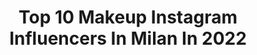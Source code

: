 ---
title: Top 10 Makeup Instagram Influencers In Milan In 2022
description: >-
  Find top makeup Instagram influencers in Milan in 2022. Most popular hashtags: #makeup #model #photography #milano.
platform: Instagram
hits: 362
text_top: Identify the most popular Instagram influencers on inBeat.
text_bottom: Our search engine aggregates 362 Instagram influencers like this in Milan, Italy for you to connect with.
profiles:
  - username: "emmaa_0911"
    fullname: >-
      Aiyana
    bio: >-
      • dijon • cosplay • video games • series/animes • makeup • travel • 🏳️‍🌈 Snp/Twi: emmaa_0911 2nd account : @aslinnphotographer
    location: "Italy"
    followers: 5706
    engagement: 1998
    commentsToLikes: 0.028324
    id: ck9hawbj4eezy0j78p48nlile
    verified: false
    hashtags: "#kawaii, #model, #italy, #photo"
  - username: "riccardo_la_valle"
    fullname: >-
      
    bio: >-
      Photographer & Director of Photography based in Milan (Italy)
    location: "Italy"
    followers: 26843
    engagement: 264
    commentsToLikes: 0.012180
    id: ck5cg9syyoexv0i11nif9l96v
    verified: false
    hashtags: ""
  - username: "anna_korn"
    fullname: >-
      Anna Korn Makeup Milan
    bio: >-
      Co-Founder @makeupbites_ Специалист команды @lenayasenkova_team Работы @beautybykorn @bridalmakeupmilan Уроки макияжа/Курсы онлайн
    location: "Italy"
    followers: 7673
    engagement: 521
    commentsToLikes: 0.053357
    id: ckaoqzn4tl2pz0i784vp0rsxb
    verified: false
    hashtags: "#puglia, #annakorn, #makeupmilan, #musthave"
  - username: "nicolebuttafoco"
    fullname: >-
      ⭐Nicole Buttafoco⭐
    bio: >-
      #Hairstylist #Fashion Fashion-editor @nonsololook #nicole⭐ Per info e collaborazioni 👉🏻Direct/Email 📧 @instagram
    location: "Italy"
    followers: 29157
    engagement: 943
    commentsToLikes: 0.080924
    id: ck6uekji2rgvg0j71lc35gyi8
    verified: false
    hashtags: "#look, #editorial, #makeup, #milano"
  - username: "sabrina_barca"
    fullname: >-
      Sabrina Barca
    bio: >-
      Made in Italy 🇮🇹 Professional model 📷🎬 Milan 📍 29/08/97 Graduated in Communication Sciences 🎓 Studying Communication Design at @naba ⏳
    location: "Italy"
    followers: 49887
    engagement: 822
    commentsToLikes: 0.033759
    id: ck5bve5wejh9j0i11vzc3tml9
    verified: false
    hashtags: "#model, #beauty, #beautiful, #modella"
  - username: "mamrezabbasi"
    fullname: >-
      Mamrez Abbasi
    bio: >-
      Photographer,Make up artist,Hair stylist نمايندگى فروش محصولات سريتا و ژنو در اروپا Based : milan_Italy 🇮🇹 Persian Page Secured by @behrooz.kamalian
    location: "Italy"
    followers: 37084
    engagement: 332
    commentsToLikes: 0.150695
    id: ck5q8vcwo84lg0i11bbc8ia9h
    verified: false
    hashtags: "#persian, #blogger, #venice, #numerorussiadigitalcover"
  - username: "greta_ag"
    fullname: >-
      Greta Agazzi
    bio: >-
      Freelance makeup artist, MILAN. #makeup✨ #hair on request greta.agazzi@gmail.com
    location: "Italy"
    followers: 140649
    engagement: 187
    commentsToLikes: 0.011967
    id: ck0udk4jbjaug0i19s60eogg4
    verified: false
    hashtags: "#work, #editorial, #eyeliner, #kubrick"
  - username: "ileanafuoco"
    fullname: >-
      Ileana
    bio: >-
      🇮🇹 #Italian 📍 Based in #Milan contact.ileanafuoco@gmail.com
    location: "Italy"
    followers: 33446
    engagement: 283
    commentsToLikes: 0.030327
    id: ckap74b8pikr40i78bn6tdsjn
    verified: false
    hashtags: "#italian, #fashionista, #girl, #beauty"
  - username: "ema1693_"
    fullname: >-
      .𝓔𝓶𝓪𝓷𝓾𝓮𝓵𝓪.💋
    bio: >-
      🐶 🐾 ❤ • ✈🌍❣ // 📸💕 • 💌💌 • 𝑰𝒕𝒂𝒍𝒚🇮🇹 // 𝑷𝒂𝒗𝒊𝒂🗝
    location: "Italy"
    followers: 14245
    engagement: 902
    commentsToLikes: 0.049730
    id: ckaoy3s9cfxp20i78fim1aixk
    verified: false
    hashtags: "#pavia, #instagood, #instapic, #milano"
  - username: "franciseme"
    fullname: >-
      Francesca Semenza
    bio: >-
      👶🏻Mamma Atipica 🦁 🎥Attrice 👗Modella 🌱Cucino green 👩‍🍳 🧘🏻‍♀️Respiro molto 🏃🏻‍♀️ Cinema @ Fiorella Giannelli
    location: "Italy"
    followers: 36082
    engagement: 247
    commentsToLikes: 0.161015
    id: ck5hrjswsuzhu0i118xxe94y4
    verified: false
    hashtags: "#girls, #relax, #summer, #summer2020"
---
